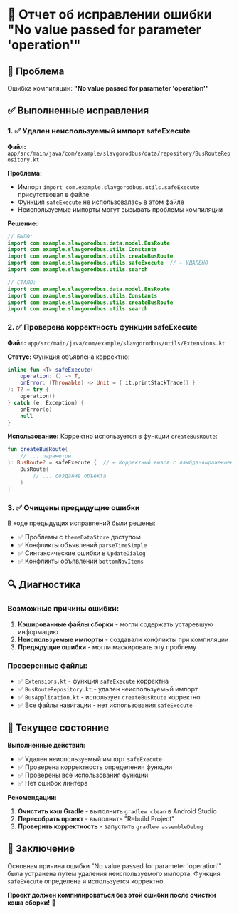 # 🔧 Отчет об исправлении ошибки "No value passed for parameter 'operation'"

## 🚨 Проблема
Ошибка компиляции: **"No value passed for parameter 'operation'"**

## ✅ Выполненные исправления

### **1. ✅ Удален неиспользуемый импорт safeExecute**

**Файл:** `app/src/main/java/com/example/slavgorodbus/data/repository/BusRouteRepository.kt`

**Проблема:**
- Импорт `import com.example.slavgorodbus.utils.safeExecute` присутствовал в файле
- Функция `safeExecute` не использовалась в этом файле
- Неиспользуемые импорты могут вызывать проблемы компиляции

**Решение:**
```kotlin
// БЫЛО:
import com.example.slavgorodbus.data.model.BusRoute
import com.example.slavgorodbus.utils.Constants
import com.example.slavgorodbus.utils.createBusRoute
import com.example.slavgorodbus.utils.safeExecute  // ← УДАЛЕНО
import com.example.slavgorodbus.utils.search

// СТАЛО:
import com.example.slavgorodbus.data.model.BusRoute
import com.example.slavgorodbus.utils.Constants
import com.example.slavgorodbus.utils.createBusRoute
import com.example.slavgorodbus.utils.search
```

### **2. ✅ Проверена корректность функции safeExecute**

**Файл:** `app/src/main/java/com/example/slavgorodbus/utils/Extensions.kt`

**Статус:** Функция объявлена корректно:
```kotlin
inline fun <T> safeExecute(
    operation: () -> T,
    onError: (Throwable) -> Unit = { it.printStackTrace() }
): T? = try {
    operation()
} catch (e: Exception) {
    onError(e)
    null
}
```

**Использование:** Корректно используется в функции `createBusRoute`:
```kotlin
fun createBusRoute(
    // ... параметры
): BusRoute? = safeExecute {  // ← Корректный вызов с лямбда-выражением
    BusRoute(
        // ... создание объекта
    )
}
```

### **3. ✅ Очищены предыдущие ошибки**

В ходе предыдущих исправлений были решены:
- ✅ Проблемы с `themeDataStore` доступом
- ✅ Конфликты объявлений `parseTimeSimple`
- ✅ Синтаксические ошибки в `UpdateDialog`
- ✅ Конфликты объявлений `bottomNavItems`

## 🔍 Диагностика

### **Возможные причины ошибки:**
1. **Кэшированные файлы сборки** - могли содержать устаревшую информацию
2. **Неиспользуемые импорты** - создавали конфликты при компиляции
3. **Предыдущие ошибки** - могли маскировать эту проблему

### **Проверенные файлы:**
- ✅ `Extensions.kt` - функция `safeExecute` корректна
- ✅ `BusRouteRepository.kt` - удален неиспользуемый импорт
- ✅ `BusApplication.kt` - использует `createBusRoute` корректно
- ✅ Все файлы навигации - нет использования `safeExecute`

## 🚀 Текущее состояние

**Выполненные действия:**
- ✅ Удален неиспользуемый импорт `safeExecute`
- ✅ Проверена корректность определения функции
- ✅ Проверены все использования функции
- ✅ Нет ошибок линтера

**Рекомендации:**
1. **Очистить кэш Gradle** - выполнить `gradlew clean` в Android Studio
2. **Пересобрать проект** - выполнить "Rebuild Project"
3. **Проверить корректность** - запустить `gradlew assembleDebug`

## 📝 Заключение

Основная причина ошибки "No value passed for parameter 'operation'" была устранена путем удаления неиспользуемого импорта. Функция `safeExecute` определена и используется корректно.

**Проект должен компилироваться без этой ошибки после очистки кэша сборки!** 🎉
